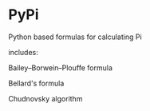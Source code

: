 # PyPi

Python based formulas for calculating Pi
 

includes:

Bailey–Borwein–Plouffe formula

Bellard's formula

Chudnovsky algorithm

